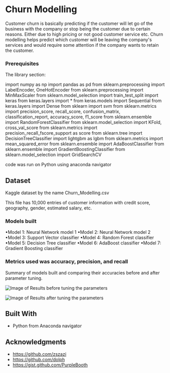 # Churn Modelling

Customer churn is basically predicting if the customer will let go of the business with the company or stop being the customer due to certain reasons. Either due to high pricing or not good customer service etc. Churn modelling helps predict which customer will be leaving the company's services and would require some attention if the company wants to retain the customer.

### Prerequisites

The library section:

import numpy as np
import pandas as pd
from sklearn.preprocessing import LabelEncoder, OneHotEncoder
from sklearn.preprocessing import MinMaxScaler
from sklearn.model_selection import train_test_split
import keras
from keras.layers import *
from keras.models import Sequential
from keras.layers import Dense
from sklearn import svm
from sklearn.metrics import precision_score, recall_score, confusion_matrix, classification_report, accuracy_score, f1_score
from sklearn.ensemble import RandomForestClassifier
from sklearn.model_selection import KFold, cross_val_score
from sklearn.metrics import precision_recall_fscore_support as score
from sklearn.tree import DecisionTreeClassifier
import lightgbm as lgbm
from sklearn.metrics import mean_squared_error
from sklearn.ensemble import AdaBoostClassifier
from sklearn.ensemble import GradientBoostingClassifier
from sklearn.model_selection import GridSearchCV 

code was run on Python using anaconda navigator


## Dataset

Kaggle dataset by the name Churn_Modelling.csv

This file has 10,000 entries of customer information with credit score, geography, gender, estimated salary, etc.

### Models built

•Model 1: Neural Network model 1
•Model 2: Neural Network model 2
•Model 3: Support Vector classifier
•Model 4: Random Forest classifier
•Model 5: Decision Tree classifier
•Model 6: AdaBoost classifier
•Model 7: Gradient Boosting classifier


### Metrics used was accuracy, precision, and recall

Summary of models built and comparing their accuracies before and after parameter tuning.

![Image of Results before tuning the parameters](https://github.com/SughoshKulkarni/Churn-Modelling-Mini-Exam-2/blob/master/Result%20Summary%20(Accuracy).PNG)

![Image of Results after tuning the parameters](https://github.com/SughoshKulkarni/Churn-Modelling-Mini-Exam-2/blob/master/Results%20summary%20after%20tuning%20parameters.PNG)


## Built With

* Python from Anaconda navigator


## Acknowledgments

* https://github.com/zszazi
* https://github.com/dolph
* https://gist.github.com/PurpleBooth

